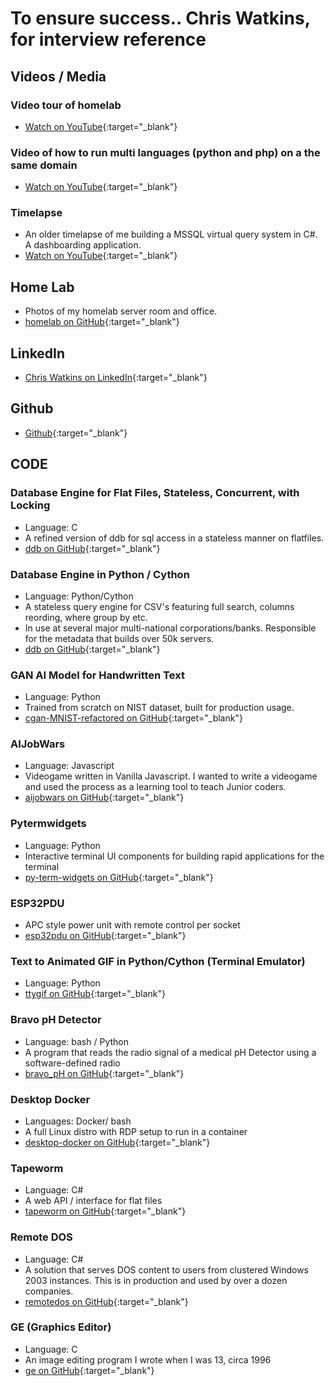 # To ensure success.. Chris Watkins, for interview reference

## Videos / Media

### Video tour of homelab
- [Watch on YouTube](https://www.youtube.com/watch?v=JJKnIDl8ob0){:target="_blank"}

### Video of how to run multi languages (python and php) on a the same domain
- [Watch on YouTube](https://www.youtube.com/watch?v=tTli8XvmKPs){:target="_blank"}
  
### Timelapse
- An older timelapse of me building a MSSQL virtual query system in C#. A dashboarding application.
- [Watch on YouTube](https://www.youtube.com/watch?v=gtIbHOxGvK4){:target="_blank"}

## Home Lab
- Photos of my homelab server room and office.
- [homelab on GitHub](https://github.com/chris17453/homelab){:target="_blank"}


## LinkedIn
- [Chris Watkins on LinkedIn](https://www.linkedin.com/in/chris17453/){:target="_blank"}

## Github
- [Github](https://github.com/chris17453){:target="_blank"}


## CODE 

### Database Engine for Flat Files, Stateless, Concurrent, with Locking
- Language: C
- A refined version of ddb for sql access in a stateless manner on flatfiles.
- [ddb on GitHub](https://github.com/watkinslabs/ddb){:target="_blank"}

### Database Engine in Python / Cython
- Language: Python/Cython
- A stateless query engine for CSV's featuring full search, columns reording, where group by etc.
- In use at several major multi-national corporations/banks. Responsible for the metadata that builds over 50k servers.
- [ddb on GitHub](https://github.com/chris17453/ddb){:target="_blank"}

### GAN AI Model for Handwritten Text
- Language: Python
- Trained from scratch on NIST dataset, built for production usage.
- [cgan-MNIST-refactored on GitHub](https://github.com/chris17453/cgan-MNIST-refactored.git){:target="_blank"}

### AIJobWars
- Language: Javascript
- Videogame written in Vanilla Javascript. I wanted to write a videogame and used the process as a learning tool to teach Junior coders.
- [aijobwars on GitHub](https://github.com/chris17453/aijobwars){:target="_blank"}

### Pytermwidgets
- Language: Python
- Interactive terminal UI components for building rapid applications for the terminal
- [py-term-widgets on GitHub](https://github.com/chris17453/py-term-widgets){:target="_blank"}

### ESP32PDU
- APC style power unit with remote control per socket
- [esp32pdu on GitHub](https://github.com/chris17453/esp32pdu){:target="_blank"}

### Text to Animated GIF in Python/Cython (Terminal Emulator)
- Language: Python
- [ttygif on GitHub](https://github.com/chris17453/ttygif){:target="_blank"}

### Bravo pH Detector
- Language: bash / Python
- A program that reads the radio signal of a medical pH Detector using a software-defined radio
- [bravo_pH on GitHub](https://github.com/chris17453/bravo_pH){:target="_blank"}

### Desktop Docker
- Languages: Docker/ bash
- A full Linux distro with RDP setup to run in a container
- [desktop-docker on GitHub](https://github.com/chris17453/desktop-docker){:target="_blank"}

### Tapeworm
- Language: C#
- A web API / interface for flat files
- [tapeworm on GitHub](https://github.com/chris17453/tapeworm){:target="_blank"}

### Remote DOS
- Language: C#
- A solution that serves DOS content to users from clustered Windows 2003 instances. This is in production and used by over a dozen companies.
- [remotedos on GitHub](https://github.com/chris17453/remotedos){:target="_blank"}

### GE (Graphics Editor)
- Language: C
- An image editing program I wrote when I was 13, circa 1996
- [ge on GitHub](https://github.com/chris17453/ge){:target="_blank"}
